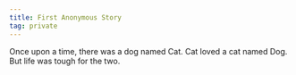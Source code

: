 ```yaml
---
title: First Anonymous Story
tag: private
---
```


Once upon a time, there was a dog named Cat. Cat loved a cat named Dog. But life was tough for the two.
